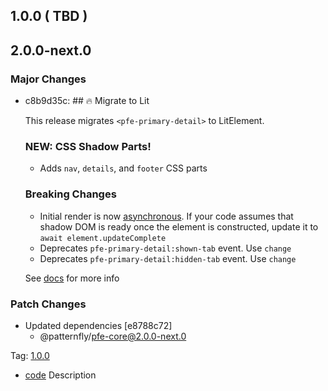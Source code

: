 ## 1.0.0 ( TBD )

## 2.0.0-next.0

### Major Changes

- c8b9d35c: ## 🔥 Migrate to Lit

  This release migrates `<pfe-primary-detail>` to LitElement.

  ### NEW: CSS Shadow Parts!

  - Adds `nav`, `details`, and `footer` CSS parts

  ### Breaking Changes

  - Initial render is now [asynchronous](https://lit.dev/docs/components/lifecycle/#reactive-update-cycle).
    If your code assumes that shadow DOM is ready once the element is constructed, update it to `await element.updateComplete`
  - Deprecates `pfe-primary-detail:shown-tab` event. Use `change`
  - Deprecates `pfe-primary-detail:hidden-tab` event. Use `change`

  See [docs](https://patternflyelements.org/components/primary-detail/) for more info

### Patch Changes

- Updated dependencies [e8788c72]
  - @patternfly/pfe-core@2.0.0-next.0

Tag: [1.0.0](https://github.com/patternfly/patternfly-elements/releases/tag/1.0.0)

- [code](url) Description
